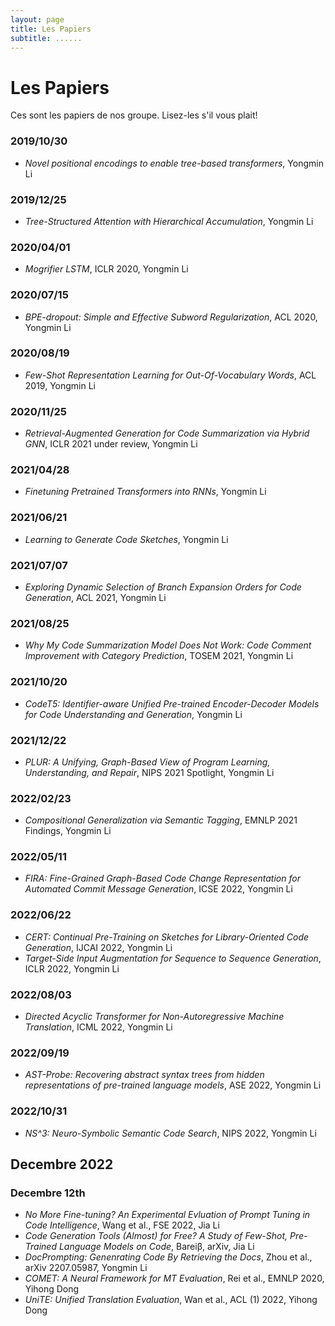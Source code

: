 ```yaml
---
layout: page
title: Les Papiers
subtitle: ......
---
```

# Les Papiers
Ces sont les papiers de nos groupe. Lisez-les s'il vous plait!
### 2019/10/30
- *Novel positional encodings to enable tree-based transformers*, Yongmin Li
### 2019/12/25
- *Tree-Structured Attention with Hierarchical Accumulation*, Yongmin Li
### 2020/04/01
- *Mogrifier LSTM*, ICLR 2020, Yongmin Li
### 2020/07/15
- *BPE-dropout: Simple and Effective Subword Regularization*, ACL 2020, Yongmin Li
### 2020/08/19
- *Few-Shot Representation Learning for Out-Of-Vocabulary Words*, ACL 2019, Yongmin Li
### 2020/11/25
- *Retrieval-Augmented Generation for Code Summarization via Hybrid GNN*, ICLR 2021 under review, Yongmin Li
### 2021/04/28
- *Finetuning Pretrained Transformers into RNNs*, Yongmin Li
### 2021/06/21
- *Learning to Generate Code Sketches*, Yongmin Li
### 2021/07/07
- *Exploring Dynamic Selection of Branch Expansion Orders for Code Generation*, ACL 2021, Yongmin Li
### 2021/08/25
- *Why My Code Summarization Model Does Not Work: Code Comment Improvement with Category Prediction*, TOSEM 2021, Yongmin Li
### 2021/10/20
- *CodeT5: Identifier-aware Unified Pre-trained Encoder-Decoder Models for Code Understanding and Generation*, Yongmin Li
### 2021/12/22
- *PLUR: A Unifying, Graph-Based View of Program Learning, Understanding, and Repair*, NIPS 2021 Spotlight, Yongmin Li
### 2022/02/23
- *Compositional Generalization via Semantic Tagging*, EMNLP 2021 Findings, Yongmin Li
### 2022/05/11
- *FIRA: Fine-Grained Graph-Based Code Change Representation for Automated Commit Message Generation*, ICSE 2022, Yongmin Li
### 2022/06/22
- *CERT: Continual Pre-Training on Sketches for Library-Oriented Code Generation*, IJCAI 2022, Yongmin Li
- *Target-Side Input Augmentation for Sequence to Sequence Generation*, ICLR 2022, Yongmin Li
### 2022/08/03
- *Directed Acyclic Transformer for Non-Autoregressive Machine Translation*, ICML 2022, Yongmin Li
### 2022/09/19
- *AST-Probe: Recovering abstract syntax trees from hidden representations of pre-trained language models*, ASE 2022, Yongmin Li
### 2022/10/31
- *NS^3: Neuro-Symbolic Semantic Code Search*, NIPS 2022, Yongmin Li
## Decembre 2022
### Decembre 12th
- *No More Fine-tuning? An Experimental Evluation of Prompt Tuning in Code Intelligence*, Wang et al., FSE 2022, Jia Li
- *Code Generation Tools (Almost) for Free? A Study of Few-Shot, Pre-Trained Language Models on Code*, Bareiβ, arXiv, Jia Li
- *DocPrompting: Genenrating Code By Retrieving the Docs*, Zhou et al., arXiv 2207.05987, Yongmin Li
- *COMET: A Neural Framework for MT Evaluation*, Rei et al., EMNLP 2020, Yihong Dong
- *UniTE: Unified Translation Evaluation*, Wan et al., ACL (1) 2022, Yihong Dong
